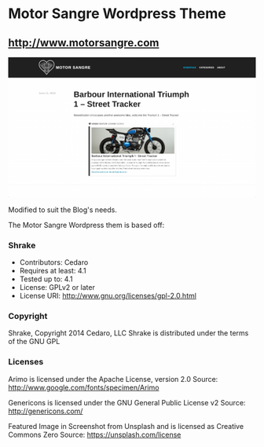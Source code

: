# Motor Sangre Wordpress Theme
## http://www.motorsangre.com

![Screenshot](/screenshot.png)

Modified to suit the Blog's needs.

The Motor Sangre Wordpress them is based off:

### Shrake

* Contributors: Cedaro
* Requires at least: 4.1
* Tested up to: 4.1
* License: GPLv2 or later
* License URI: http://www.gnu.org/licenses/gpl-2.0.html

### Copyright

Shrake, Copyright 2014 Cedaro, LLC
Shrake is distributed under the terms of the GNU GPL

### Licenses

Arimo is licensed under the Apache License, version 2.0
Source: http://www.google.com/fonts/specimen/Arimo

Genericons is licensed under the GNU General Public License v2
Source: http://genericons.com/

Featured Image in Screenshot from Unsplash and is licensed as Creative Commons Zero
Source: https://unsplash.com/license
